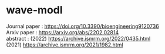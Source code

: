 # wave-modl

Journal paper :   https://doi.org/10.3390/bioengineering9120736 <br />
Arxiv paper   :   https://arxiv.org/abs/2202.02814  <br />
abstract      :   (2022) https://archive.ismrm.org/2022/0435.html <br />
                  (2021) https://archive.ismrm.org/2021/1982.html
